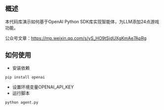 ## 概述
本代码库演示如何基于OpenAI Python SDK库实现智能体，为LLM添加24点游戏功能。

公众号文章：https://mp.weixin.qq.com/s/yS_HO9tSjdUXgKmAe7ApRg

## 如何使用
- 安装依赖
```
pip install openai
```

- 设置环境变量OPENAI_API_KEY
- 运行脚本
```
python agent.py
```